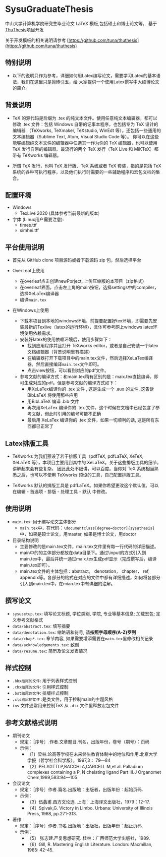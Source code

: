 # SysuGraduateThesis

中山大学计算机学院研究生毕业论文 LaTeX 模板,包括硕士和博士论文等， 基于[ThuThesis](https://github.com/tuna/thuthesis)项目开发

关于开发模板的相关说明请参考 [https://github.com/tuna/thuthesis](https://github.com/tuna/thuthesis)


## 特别说明
- 以下的说明只作为参考，详细如何用Latex编写论文，需要学习Latex的基本语法，我们在这里只是抛砖引玉，给
大家提供一个使用Latex撰写中大硕博论文的简介。


## 背景说明
- TeX 的源代码是后缀为 .tex 的纯文本文件。使用任意纯文本编辑器，都可以修改 .tex 文件：包括 Windows 自带的记事本程序，也包括专为 TeX 设计的编辑器
（TeXworks, TeXmaker, TeXstudio, WinEdt 等），还包括一些通用的文本编辑器（Sublime Text, Atom, Visual Studio Code 等）。
你可以在这些能够编辑纯文本文件的编辑器中任选其一作为你的 TeX 编辑器，也可以使用 TeX 发行自带的编辑器。最流行的两个 TeX 发行（TeX Live 和 MiKTeX）都带有 TeXworks 编辑器。

- 所谓 TeX 发行，也叫 TeX 发行版、TeX 系统或者 TeX 套装，指的是包括 TeX 系统的各种可执行程序，以及他们执行时需要的一些辅助程序和宏包文档的集合。



## 配置环境  
- Windows 
	- TexLive 2020  (具体参考当前最新的版本)
- 字体 (Linux用户需要注意):   
    - times.ttf  
    - simhei.ttf  


## 平台使用说明 
- 首先从 GitHub clone 项目源码或者下载源码 zip 包，然后选择平台
- OverLeaf上使用
	- 在overleaf点击创建newPorject, 上传压缩版的本项目（zip格式）
	- 在overleaf界面，点击左上角的main按钮，选择settings中的compiler， 选择XeLaTex编译器
	- 编译`main.tex`
	
- 在Windows上使用
	- 下载本项目到本地的windows环境，前提要配置好tex环境，即需要先安装最新的Texlive（latex的运行环境），具体可参考网上windows latex环境使用依赖需求。
	- 安装好latex的使用依赖环境后，使用步骤如下：
		- 找到应用程序并且打开 TeXworks editor，或者是自己安装一个latex文档编辑器（背景说明里有描述）
		- 在编辑器打开下载项目中的main.tex文件，然后选择XeLaTex编译器，然后直接编译`main.tex`文件即可。
		- 点击view按钮，可以看到对应的pdf文件。
	- 参考文献的编译方式：和main.tex稍有区别的是：maix.tex直接编译，即可生成对应的pdf。但是参考文献的编译方式如下：
		- 用XeLaTex编译你的 .tex 文件 , 这是生成一个 .aux 的文件, 这告诉 BibLaTeX 将使用那些应用
		- 用BibLaTeX 编译 .bib 文件
		- 再次用XeLaTex 编译你的 .tex 文件，这个时候在文档中已经包含了参考文献，但此时引用的编号可能不正确
		- 最后用 XeLaTex 编译你的 .tex 文件，如果一切顺利的话, 这是所有东西都已正常了
	

## Latex排版工具
- TeXworks 为我们预设了若干排版工具（pdfTeX, pdfLaTeX, XeTeX, XeLaTeX 等），本项目主要用到其中的 XeLaTeX。关于这些排版工具的细节，讲解起来会有些复杂。
因此此处不细讲，可以百度。当你对 TeX 系统相当熟悉之后，也可以不使用 TeXworks 预设的工具，自己配置排版工具。

- TeXworks 默认的排版工具是 pdfLaTeX。如果你希望更改这个默认值，可以在编辑 - 首选项 - 排版 - 处理工具 - 默认 中修改。


## 使用说明 
- `main.tex`: 用于编写论文主体部分
	- `main.tex`中，在代码：`\documentclass[degree=doctor]{sysuthesis}`中，如果是硕士论文，用master, 如果是博士论文，用doctor
- 目录结构说明
	- 主要修改的是main.tex文件，main.tex文件里有每一行代码的详细描述。
	- main中的的主体部分都放在data目录下。通过\input的方式引入到main.tex中，最后并统一通过maix.tex生成pdf显示（完成撰写后，编译main.tex即可）。
	- main.tex文件的主体包括：abstract， denotation， chapter， ref, appendix等。各部分的格式在对应的文件中都有详细描述，如何将各部分引入到main.tex中，在mian.tex中有详细的注解。


## 撰写论文  
- `sysusetup.tex`: 填写论文标题, 学位类别, 学院, 专业等基本信息; 加载宏包; 定义参考文献格式  
- `data/abstract.tex`: 填写摘要  
- `data/denotation.tex`: 缩略语和符号, 请**按照字母顺序(A-Z)罗列**  
- `data/chap*.tex`: 章节内容, 如果需要增添需要在`main.tex`里修改相关记录  
- `data/acknowledgements.tex`: 致谢  
- `data/resume.tex`: 简历及论文发表情况  


## 样式控制
- `.bbx结尾的文件`: 用于列表样式控制
- `.cbx结尾的文件`: 引用样式控制
- `.bst结尾的文件`: 排版样式控制 
- `.cls结尾的文件` :是类文件，用于控制main的主题风格
- `ins` 文件通常用来控制TeX 从 `.dtx` 文件里释放宏包文件



## 参考文献格式说明 
- 期刊论文
	- 规定：［序号］.作者.文章题目.刊名，出版年份，卷号（期号）：页码
	- 示例：
		- 〔1〕梁柱.论高等学校在未来终生教育体制中的地位和作用.北京大学学报（哲学社会科学版），1997,3： 79—84
		- 〔2〕PELAGTTI P,BACCHI A,CARCELL M,et al. Palladium complexes containing a P, N chelating ligand Part Ⅲ.J Organomet Chem,1999,583:94—105
- 会议论文
	- 规定：［序号］作者.篇名.出版地：出版者，出版年份：起始页码. 
	- 示例：
		- 〔3〕伍蠡甫.西方文论选. 上海：上海译文出版社，1979：12-17.
		- 〔4〕Spivak,G. Victory in Limbo. Urbana: University of Illinois Press, 1988, pp.271-313.
- 著作
	- 规定：［序号］作者.书名.出版地：出版社，出版年份：起止页码.
	- 示例：
		- 〔5〕 张志建.严复思想研究. 桂林：广西师范大学出版社，1989.
		- 〔6〕Gill, R. Mastering English Literature. London: Macmillan, 1985: 42-45.


